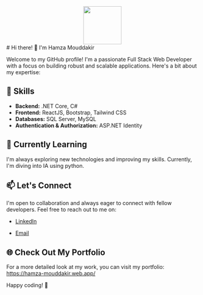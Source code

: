 <div id="header" align="center">
  <img src="https://media.giphy.com/media/M9gbBd9nbDrOTu1Mqx/giphy.gif" width="100"/>
</div>
# Hi there! 👋 I'm Hamza Mouddakir

Welcome to my GitHub profile! I'm a passionate Full Stack Web Developer with a focus on building robust and scalable applications. Here's a bit about my expertise:

## 🚀 Skills

- **Backend:** .NET Core, C#
- **Frontend:** ReactJS, Bootstrap, Tailwind CSS
- **Databases:** SQL Server, MySQL
- **Authentication & Authorization:** ASP.NET Identity
<!-- (url)- **Other Technologies:** [List any other relevant technologies or frameworks you're experienced with] 

## 💻 Projects

Check out some of the cool projects I've been working on:

### [Project Name 1]

- [Brief description and link to the project]

### [Project Name 2]

- [Brief description and link to the project]

### [Project Name 3]

- [Brief description and link to the project]-->

## 🌱 Currently Learning

I'm always exploring new technologies and improving my skills. Currently, I'm diving into IA using python.

## 📫 Let's Connect

I'm open to collaboration and always eager to connect with fellow developers. Feel free to reach out to me on:

- [LinkedIn](https://ma.linkedin.com/in/hamza-mouddakir-b4467a1b9)
<!--
- [Twitter](https://twitter.com/your-twitter-handle)
-->
- [Email](mailto:Hamzamouddakur@gmail.com)
<!--
## 🎓 Education

[Briefly mention your educational background, if applicable]

## 👨‍💻 Experience

[Highlight any relevant work experience or projects]
-->
## 🌐 Check Out My Portfolio

For a more detailed look at my work, you can visit my portfolio: https://hamza-mouddakir.web.app/

Happy coding! 🚀
